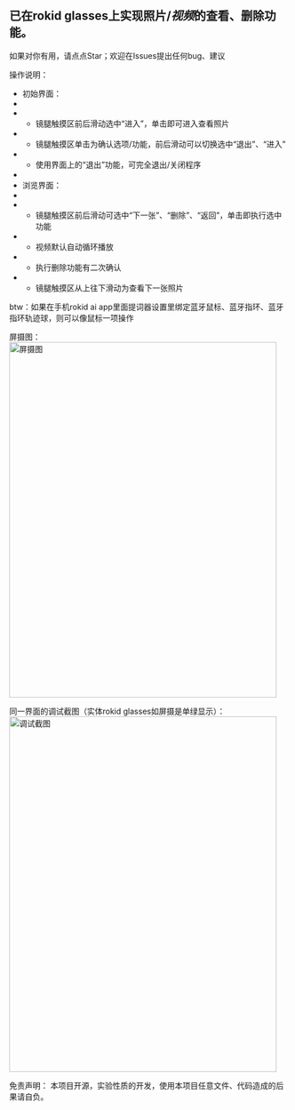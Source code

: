 ## 已在rokid glasses上实现照片/*视频*的查看、删除功能。

如果对你有用，请点点Star；欢迎在Issues提出任何bug、建议

操作说明：
- 初始界面：
- 
- - 镜腿触摸区前后滑动选中“进入”，单击即可进入查看照片
- - 镜腿触摸区单击为确认选项/功能，前后滑动可以切换选中“退出”、“进入”
- - 使用界面上的“退出”功能，可完全退出/关闭程序
- 
- 浏览界面：
- 
- - 镜腿触摸区前后滑动可选中“下一张”、“删除”、“返回”，单击即执行选中功能
- - 视频默认自动循环播放
- - 执行删除功能有二次确认
- - 镜腿触摸区从上往下滑动为查看下一张照片

btw：如果在手机rokid ai app里面提词器设置里绑定蓝牙鼠标、蓝牙指环、蓝牙指环轨迹球，则可以像鼠标一项操作


屏摄图：
<img width="481" height="640" alt="屏摄图" src="https://github.com/user-attachments/assets/4818b028-957b-4fba-bf34-4542db40d187" />

同一界面的调试截图（实体rokid glasses如屏摄是单绿显示）：
<img width="481" height="640" alt="调试截图" src="https://github.com/user-attachments/assets/f9ed46b7-f3df-4665-853f-8d8a0d5df4ac" />

免责声明：
本项目开源，实验性质的开发，使用本项目任意文件、代码造成的后果请自负。
